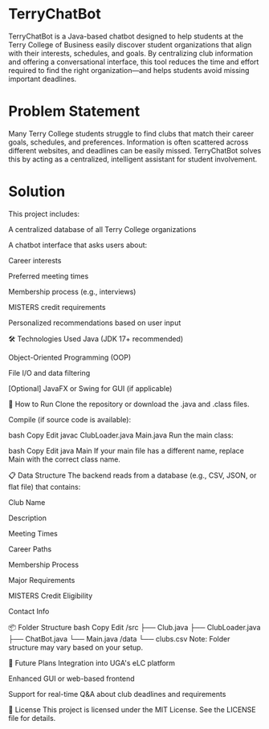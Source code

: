 # TerryChatBot
TerryChatBot is a Java-based chatbot designed to help students at the Terry College of Business easily discover student organizations that align with their interests, schedules, and goals. By centralizing club information and offering a conversational interface, this tool reduces the time and effort required to find the right organization—and helps students avoid missing important deadlines.

# Problem Statement
Many Terry College students struggle to find clubs that match their career goals, schedules, and preferences. Information is often scattered across different websites, and deadlines can be easily missed. TerryChatBot solves this by acting as a centralized, intelligent assistant for student involvement.

# Solution
This project includes:

A centralized database of all Terry College organizations

A chatbot interface that asks users about:

Career interests

Preferred meeting times

Membership process (e.g., interviews)

MISTERS credit requirements

Personalized recommendations based on user input

🛠️ Technologies Used
Java (JDK 17+ recommended)

Object-Oriented Programming (OOP)

File I/O and data filtering

[Optional] JavaFX or Swing for GUI (if applicable)

🚀 How to Run
Clone the repository or download the .java and .class files.

Compile (if source code is available):

bash
Copy
Edit
javac ClubLoader.java Main.java
Run the main class:

bash
Copy
Edit
java Main
If your main file has a different name, replace Main with the correct class name.

📋 Data Structure
The backend reads from a database (e.g., CSV, JSON, or flat file) that contains:

Club Name

Description

Meeting Times

Career Paths

Membership Process

Major Requirements

MISTERS Credit Eligibility

Contact Info

📦 Folder Structure
bash
Copy
Edit
/src
  ├── Club.java
  ├── ClubLoader.java
  ├── ChatBot.java
  └── Main.java
/data
  └── clubs.csv
Note: Folder structure may vary based on your setup.

🙌 Future Plans
Integration into UGA's eLC platform

Enhanced GUI or web-based frontend

Support for real-time Q&A about club deadlines and requirements

📄 License
This project is licensed under the MIT License. See the LICENSE file for details.
